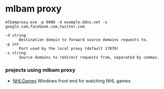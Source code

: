 # mlbam proxy

`mlbamproxy.exe -p 8080 -d example.ddns.net -s google.com,facebook.com,twitter.com`

```
-d string
      Destination domain to forward source domains requests to.
-p int
      Port used by the local proxy (default 17070)
-s string
      Source domains to redirect requests from, separated by commas.
 ```

### projects using mlbam proxy
- [NHLGames](https://github.com/NHLGames/NHLGames) Windows front end for watching NHL games
